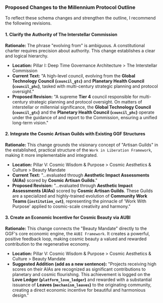 ### **Proposed Changes to the Millennium Protocol Outline**

To reflect these schema changes and strengthen the outline, I recommend the following revisions.

#### **1. Clarify the Authority of The Interstellar Commission**

**Rationale:** The phrase "evolving from" is ambiguous. A constitutional charter requires precision about authority. This change establishes a clear and logical hierarchy.

  * **Location:** Pillar I: Deep Time Governance Architecture \> The Interstellar Commission
  * **Current Text:** "A high-level council, evolving from the **Global Technology Council (`council_gtc`)** and **Planetary Health Council (`council_phc`)**, tasked with multi-century strategic planning and protocol oversight."
  * **Proposed Revision:** "A supreme **Tier 4** council responsible for multi-century strategic planning and protocol oversight. On matters of interstellar or millennial significance, the **Global Technology Council (`council_gtc`)** and the **Planetary Health Council (`council_phc`)** operate under the guidance of and report to the Commission, ensuring a unified long-term vision."

#### **2. Integrate the Cosmic Artisan Guilds with Existing GGF Structures**

**Rationale:** This change grounds the visionary concept of "Artisan Guilds" in the established, practical structure of the `Work in Liberation Framework`, making it more implementable and integrated.

  * **Location:** Pillar V: Cosmic Wisdom & Purpose \> Cosmic Aesthetics & Culture \> Beauty Mandate
  * **Current Text:** "...evaluated through **Aesthetic Impact Assessments (AIAs)** scored by **Cosmic Artisan Guilds**."
  * **Proposed Revision:** "...evaluated through **Aesthetic Impact Assessments (AIAs)** scored by **Cosmic Artisan Guilds**. These Guilds are a specialized and highly-trained evolution of **Community Work Teams (`institution_cwt`)**, representing the pinnacle of 'Work With Purpose' applied to cosmic-scale creativity and harmony."

#### **3. Create an Economic Incentive for Cosmic Beauty via AUBI**

**Rationale:** This change connects the "Beauty Mandate" directly to the GGF's core economic engine, the `AUBI Framework`. It creates a powerful, positive feedback loop, making cosmic beauty a valued and rewarded contribution to the regenerative economy.

  * **Location:** Pillar V: Cosmic Wisdom & Purpose \> Cosmic Aesthetics & Culture \> Beauty Mandate
  * **Suggested Addition (add as a new sentence):** "Projects receiving high scores on their AIAs are recognized as significant contributions to planetary and cosmic flourishing. This achievement is logged on the **Love Ledger (`platform_love_ledger`)** and rewarded with a substantial issuance of **Leaves (`mechanism_leaves`)** to the originating community, creating a direct economic incentive for beautiful and harmonious design."
